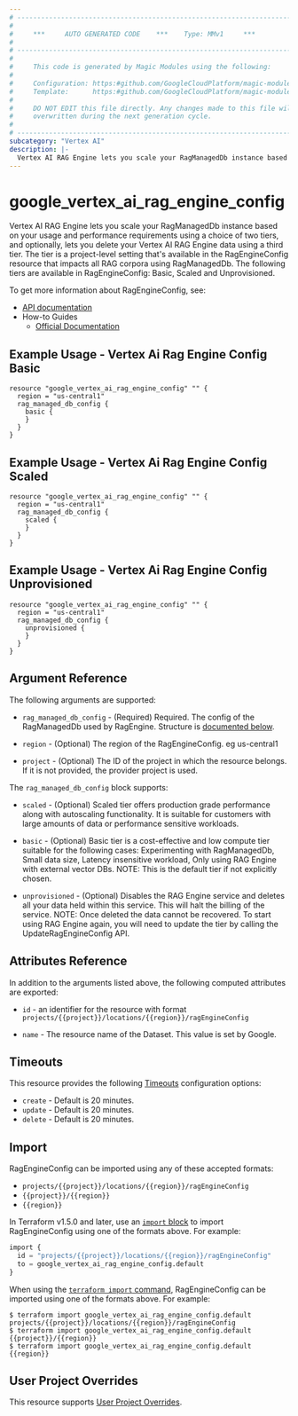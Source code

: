 ```yaml
---
# ----------------------------------------------------------------------------
#
#     ***     AUTO GENERATED CODE    ***    Type: MMv1     ***
#
# ----------------------------------------------------------------------------
#
#     This code is generated by Magic Modules using the following:
#
#     Configuration: https:#github.com/GoogleCloudPlatform/magic-modules/tree/main/mmv1/products/vertexai/RagEngineConfig.yaml
#     Template:      https:#github.com/GoogleCloudPlatform/magic-modules/tree/main/mmv1/templates/terraform/resource.html.markdown.tmpl
#
#     DO NOT EDIT this file directly. Any changes made to this file will be
#     overwritten during the next generation cycle.
#
# ----------------------------------------------------------------------------
subcategory: "Vertex AI"
description: |-
  Vertex AI RAG Engine lets you scale your RagManagedDb instance based on your usage and performance requirements using a choice of two tiers, and optionally, lets you delete your Vertex AI RAG Engine data using a third tier.
---
```


# google_vertex_ai_rag_engine_config

Vertex AI RAG Engine lets you scale your RagManagedDb instance based on your usage and performance requirements using a choice of two tiers, and optionally, lets you delete your Vertex AI RAG Engine data using a third tier. The tier is a project-level setting that's available in the RagEngineConfig resource that impacts all RAG corpora using RagManagedDb. The following tiers are available in RagEngineConfig: Basic, Scaled and Unprovisioned.


To get more information about RagEngineConfig, see:

* [API documentation](https://cloud.google.com/vertex-ai/generative-ai/docs/reference/rest/v1/RagEngineConfig)
* How-to Guides
    * [Official Documentation](https://cloud.google.com/vertex-ai/generative-ai/docs/rag-engine/understanding-ragmanageddb)

## Example Usage - Vertex Ai Rag Engine Config Basic


```hcl
resource "google_vertex_ai_rag_engine_config" "" {
  region = "us-central1"
  rag_managed_db_config {
    basic {
    }
  }
}
```
## Example Usage - Vertex Ai Rag Engine Config Scaled


```hcl
resource "google_vertex_ai_rag_engine_config" "" {
  region = "us-central1"
  rag_managed_db_config {
    scaled {
    }
  }
}
```
## Example Usage - Vertex Ai Rag Engine Config Unprovisioned


```hcl
resource "google_vertex_ai_rag_engine_config" "" {
  region = "us-central1"
  rag_managed_db_config {
    unprovisioned {
    }
  }
}
```

## Argument Reference

The following arguments are supported:


* `rag_managed_db_config` -
  (Required)
  Required. The config of the RagManagedDb used by RagEngine.
  Structure is [documented below](#nested_rag_managed_db_config).


* `region` -
  (Optional)
  The region of the RagEngineConfig. eg us-central1

* `project` - (Optional) The ID of the project in which the resource belongs.
    If it is not provided, the provider project is used.



<a name="nested_rag_managed_db_config"></a>The `rag_managed_db_config` block supports:

* `scaled` -
  (Optional)
  Scaled tier offers production grade performance along with autoscaling functionality. It is suitable for customers with large amounts of data or performance sensitive workloads.

* `basic` -
  (Optional)
  Basic tier is a cost-effective and low compute tier suitable for the following cases: Experimenting with RagManagedDb, Small data size, Latency insensitive workload, Only using RAG Engine with external vector DBs.
  NOTE: This is the default tier if not explicitly chosen.

* `unprovisioned` -
  (Optional)
  Disables the RAG Engine service and deletes all your data held within this service. This will halt the billing of the service.
  NOTE: Once deleted the data cannot be recovered. To start using RAG Engine again, you will need to update the tier by calling the UpdateRagEngineConfig API.

## Attributes Reference

In addition to the arguments listed above, the following computed attributes are exported:

* `id` - an identifier for the resource with format `projects/{{project}}/locations/{{region}}/ragEngineConfig`

* `name` -
  The resource name of the Dataset. This value is set by Google.


## Timeouts

This resource provides the following
[Timeouts](https://developer.hashicorp.com/terraform/plugin/sdkv2/resources/retries-and-customizable-timeouts) configuration options:

- `create` - Default is 20 minutes.
- `update` - Default is 20 minutes.
- `delete` - Default is 20 minutes.

## Import


RagEngineConfig can be imported using any of these accepted formats:

* `projects/{{project}}/locations/{{region}}/ragEngineConfig`
* `{{project}}/{{region}}`
* `{{region}}`


In Terraform v1.5.0 and later, use an [`import` block](https://developer.hashicorp.com/terraform/language/import) to import RagEngineConfig using one of the formats above. For example:

```tf
import {
  id = "projects/{{project}}/locations/{{region}}/ragEngineConfig"
  to = google_vertex_ai_rag_engine_config.default
}
```

When using the [`terraform import` command](https://developer.hashicorp.com/terraform/cli/commands/import), RagEngineConfig can be imported using one of the formats above. For example:

```
$ terraform import google_vertex_ai_rag_engine_config.default projects/{{project}}/locations/{{region}}/ragEngineConfig
$ terraform import google_vertex_ai_rag_engine_config.default {{project}}/{{region}}
$ terraform import google_vertex_ai_rag_engine_config.default {{region}}
```

## User Project Overrides

This resource supports [User Project Overrides](https://registry.terraform.io/providers/hashicorp/google/latest/docs/guides/provider_reference#user_project_override).
